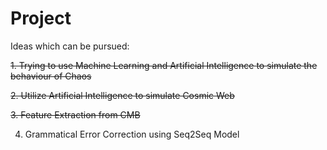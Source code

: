 # Project

Ideas which can be pursued:

~~1. Trying to use Machine Learning and Artificial Intelligence to simulate the behaviour of Chaos~~

~~2. Utilize Artificial Intelligence to simulate Cosmic Web~~

~~3. Feature Extraction from CMB~~

4. Grammatical Error Correction using Seq2Seq Model
